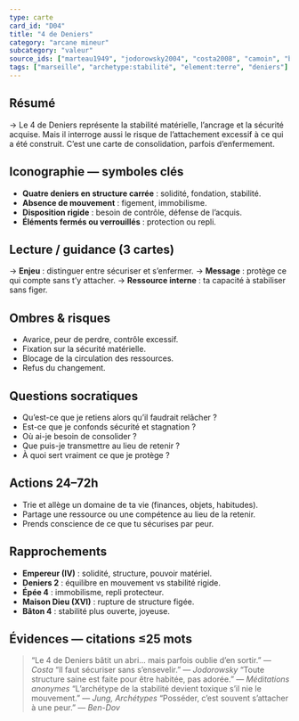 ```yaml
---
type: carte
card_id: "D04"
title: "4 de Deniers"
category: "arcane mineur"
subcategory: "valeur"
source_ids: ["marteau1949", "jodorowsky2004", "costa2008", "camoin", "bendov2011", "delcamp", "nadolny2018", "jung", "meditations_anonymes", "nichols"]
tags: ["marseille", "archetype:stabilité", "element:terre", "deniers"]
---
```


## Résumé
→ Le 4 de Deniers représente la stabilité matérielle, l’ancrage et la sécurité acquise. Mais il interroge aussi le risque de l’attachement excessif à ce qui a été construit. C’est une carte de consolidation, parfois d’enfermement.

## Iconographie — symboles clés
- **Quatre deniers en structure carrée** : solidité, fondation, stabilité.
- **Absence de mouvement** : figement, immobilisme.
- **Disposition rigide** : besoin de contrôle, défense de l’acquis.
- **Éléments fermés ou verrouillés** : protection ou repli.

## Lecture / guidance (3 cartes)
→ **Enjeu** : distinguer entre sécuriser et s’enfermer.
→ **Message** : protège ce qui compte sans t’y attacher.
→ **Ressource interne** : ta capacité à stabiliser sans figer.

## Ombres & risques
- Avarice, peur de perdre, contrôle excessif.
- Fixation sur la sécurité matérielle.
- Blocage de la circulation des ressources.
- Refus du changement.

## Questions socratiques
- Qu’est-ce que je retiens alors qu’il faudrait relâcher ?
- Est-ce que je confonds sécurité et stagnation ?
- Où ai-je besoin de consolider ?
- Que puis-je transmettre au lieu de retenir ?
- À quoi sert vraiment ce que je protège ?

## Actions 24–72h
- Trie et allège un domaine de ta vie (finances, objets, habitudes).
- Partage une ressource ou une compétence au lieu de la retenir.
- Prends conscience de ce que tu sécurises par peur.

## Rapprochements
- **Empereur (IV)** : solidité, structure, pouvoir matériel.
- **Deniers 2** : équilibre en mouvement vs stabilité rigide.
- **Épée 4** : immobilisme, repli protecteur.
- **Maison Dieu (XVI)** : rupture de structure figée.
- **Bâton 4** : stabilité plus ouverte, joyeuse.

## Évidences — citations ≤25 mots
> “Le 4 de Deniers bâtit un abri… mais parfois oublie d’en sortir.” — *Costa*
> “Il faut sécuriser sans s’ensevelir.” — *Jodorowsky*
> “Toute structure saine est faite pour être habitée, pas adorée.” — *Méditations anonymes*
> “L’archétype de la stabilité devient toxique s’il nie le mouvement.” — *Jung, Archétypes*
> “Posséder, c’est souvent s’attacher à une peur.” — *Ben-Dov*
